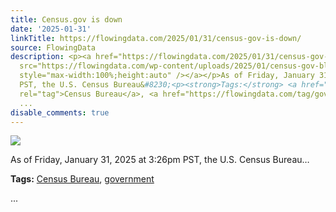 ```yaml
---
title: Census.gov is down
date: '2025-01-31'
linkTitle: https://flowingdata.com/2025/01/31/census-gov-is-down/
source: FlowingData
description: <p><a href="https://flowingdata.com/2025/01/31/census-gov-is-down/"><img
  src="https://flowingdata.com/wp-content/uploads/2025/01/census-gov-blank-page-750x695.png"
  style="max-width:100%;height:auto" /></a></p>As of Friday, January 31, 2025 at 3:26pm
  PST, the U.S. Census Bureau&#8230;<p><strong>Tags:</strong> <a href="https://flowingdata.com/tag/census-bureau/"
  rel="tag">Census Bureau</a>, <a href="https://flowingdata.com/tag/government/" rel="tag">government</a></p>
  ...
disable_comments: true
---
```

<p><a href="https://flowingdata.com/2025/01/31/census-gov-is-down/"><img src="https://flowingdata.com/wp-content/uploads/2025/01/census-gov-blank-page-750x695.png" style="max-width:100%;height:auto" /></a></p>As of Friday, January 31, 2025 at 3:26pm PST, the U.S. Census Bureau&#8230;<p><strong>Tags:</strong> <a href="https://flowingdata.com/tag/census-bureau/" rel="tag">Census Bureau</a>, <a href="https://flowingdata.com/tag/government/" rel="tag">government</a></p> ...
